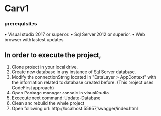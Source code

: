 # Carv1

### prerequisites

• Visual studio 2017 or superior.
• Sql Server 2012 or superior.
• Web browser with lastest updates.

## In order to execute the project, 

1) Clone project in your local drive.
2) Create new database in any instance of Sql Server database.
3) Modify the connectionString located in "DataLayer > AppContext" with the information related to database created before. (This project uses CodeFirst approach)
4) Open Package manager console in visualStudio
5) Excecute next command: Update-Database
6) Clean and rebuild the whole project
7) Open following url: http://localhost:55957/swagger/index.html
